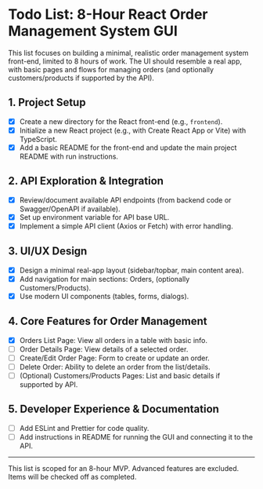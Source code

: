# Todo List: 8-Hour React Order Management System GUI

This list focuses on building a minimal, realistic order management system front-end, limited to 8 hours of work. The UI should resemble a real app, with basic pages and flows for managing orders (and optionally customers/products if supported by the API).

## 1. Project Setup
- [x] Create a new directory for the React front-end (e.g., `frontend`).
- [x] Initialize a new React project (e.g., with Create React App or Vite) with TypeScript.
- [x] Add a basic README for the front-end and update the main project README with run instructions.

## 2. API Exploration & Integration
- [x] Review/document available API endpoints (from backend code or Swagger/OpenAPI if available).
- [x] Set up environment variable for API base URL.
- [x] Implement a simple API client (Axios or Fetch) with error handling.

## 3. UI/UX Design
- [x] Design a minimal real-app layout (sidebar/topbar, main content area).
- [x] Add navigation for main sections: Orders, (optionally Customers/Products).
- [x] Use modern UI components (tables, forms, dialogs).

## 4. Core Features for Order Management
- [x] Orders List Page: View all orders in a table with basic info.
- [ ] Order Details Page: View details of a selected order.
- [ ] Create/Edit Order Page: Form to create or update an order.
- [ ] Delete Order: Ability to delete an order from the list/details.
- [ ] (Optional) Customers/Products Pages: List and basic details if supported by API.

## 5. Developer Experience & Documentation
- [ ] Add ESLint and Prettier for code quality.
- [ ] Add instructions in README for running the GUI and connecting it to the API.

---

This list is scoped for an 8-hour MVP. Advanced features are excluded. Items will be checked off as completed.
